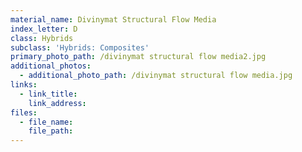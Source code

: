 ```yaml
---
material_name: Divinymat Structural Flow Media
index_letter: D
class: Hybrids
subclass: 'Hybrids: Composites'
primary_photo_path: /divinymat structural flow media2.jpg
additional_photos:
  - additional_photo_path: /divinymat structural flow media.jpg
links:
  - link_title:
    link_address:
files:
  - file_name:
    file_path:
---
```



